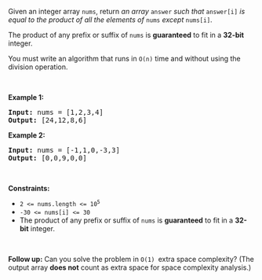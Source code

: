 <div><p>Given an integer array <code>nums</code>, return <em>an array</em> <code>answer</code> <em>such that</em> <code>answer[i]</code> <em>is equal to the product of all the elements of</em> <code>nums</code> <em>except</em> <code>nums[i]</code>.</p>

<p>The product of any prefix or suffix of <code>nums</code> is <strong>guaranteed</strong> to fit in a <strong>32-bit</strong> integer.</p>

<p>You must write an algorithm that runs in&nbsp;<code>O(n)</code>&nbsp;time and without using the division operation.</p>

<p>&nbsp;</p>
<p><strong>Example 1:</strong></p>
<pre><strong>Input:</strong> nums = [1,2,3,4]
<strong>Output:</strong> [24,12,8,6]
</pre><p><strong>Example 2:</strong></p>
<pre><strong>Input:</strong> nums = [-1,1,0,-3,3]
<strong>Output:</strong> [0,0,9,0,0]
</pre>
<p>&nbsp;</p>
<p><strong>Constraints:</strong></p>

<ul>
	<li><code>2 &lt;= nums.length &lt;= 10<sup>5</sup></code></li>
	<li><code>-30 &lt;= nums[i] &lt;= 30</code></li>
	<li>The product of any prefix or suffix of <code>nums</code> is <strong>guaranteed</strong> to fit in a <strong>32-bit</strong> integer.</li>
</ul>

<p>&nbsp;</p>
<p><strong>Follow up:</strong>&nbsp;Can you solve the problem in <code>O(1)&nbsp;</code>extra&nbsp;space complexity? (The output array <strong>does not</strong> count as extra space for space complexity analysis.)</p>
</div>
